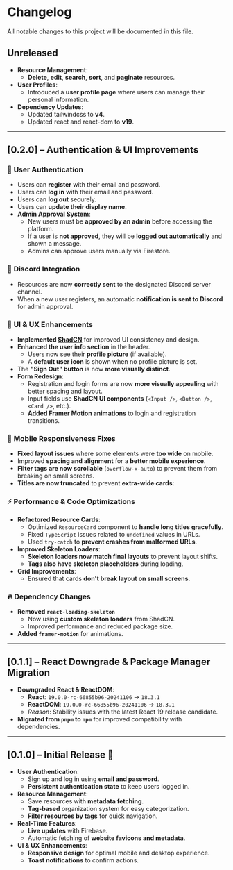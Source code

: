 # Changelog

All notable changes to this project will be documented in this file.

## Unreleased

- **Resource Management**:
  - **Delete**, **edit**, **search**, **sort**, and **paginate** resources.
- **User Profiles**:
  - Introduced a **user profile page** where users can manage their personal information.
- **Dependency Updates**:
  - Updated tailwindcss to **v4**.
  - Updated react and react-dom to **v19**.

---

## [0.2.0] – Authentication & UI Improvements

### 🚀 **User Authentication**

- Users can **register** with their email and password.
- Users can **log in** with their email and password.
- Users can **log out** securely.
- Users can **update their display name**.
- **Admin Approval System**:
  - New users must be **approved by an admin** before accessing the platform.
  - If a user is **not approved**, they will be **logged out automatically** and shown a message.
  - Admins can approve users manually via Firestore.

### 🔗 **Discord Integration**

- Resources are now **correctly sent** to the designated Discord server channel.
- When a new user registers, an automatic **notification is sent to Discord** for admin approval.

### 🎨 **UI & UX Enhancements**

- **Implemented [ShadCN](https://ui.shadcn.com/)** for improved UI consistency and design.
- **Enhanced the user info section** in the header.
  - Users now see their **profile picture** (if available).
  - A **default user icon** is shown when no profile picture is set.
- The **"Sign Out" button** is now **more visually distinct**.
- **Form Redesign**:
  - Registration and login forms are now **more visually appealing** with better spacing and layout.
  - Input fields use **ShadCN UI components** (`<Input />`, `<Button />`, `<Card />`, etc.).
  - **Added Framer Motion animations** to login and registration transitions.

### 📱 **Mobile Responsiveness Fixes**

- **Fixed layout issues** where some elements were **too wide** on mobile.
- Improved **spacing and alignment** for a **better mobile experience**.
- **Filter tags are now scrollable** (`overflow-x-auto`) to prevent them from breaking on small screens.
- **Titles are now truncated** to prevent **extra-wide cards**:

### ⚡ **Performance & Code Optimizations**

- **Refactored Resource Cards**:
  - Optimized `ResourceCard` component to **handle long titles gracefully**.
  - Fixed `TypeScript` issues related to `undefined` values in URLs.
  - Used `try-catch` to **prevent crashes from malformed URLs**.
- **Improved Skeleton Loaders**:
  - **Skeleton loaders now match final layouts** to prevent layout shifts.
  - **Tags also have skeleton placeholders** during loading.
- **Grid Improvements**:
  - Ensured that cards **don't break layout on small screens**.

### 🔥 **Dependency Changes**

- **Removed `react-loading-skeleton`**
  - Now using **custom skeleton loaders** from ShadCN.
  - Improved performance and reduced package size.
- **Added `framer-motion`** for animations.

---

## [0.1.1] – React Downgrade & Package Manager Migration

- **Downgraded React & ReactDOM**:
  - **React**: `19.0.0-rc-66855b96-20241106` → `18.3.1`
  - **ReactDOM**: `19.0.0-rc-66855b96-20241106` → `18.3.1`
  - _Reason_: Stability issues with the latest React 19 release candidate.
- **Migrated from `pnpm` to `npm`** for improved compatibility with dependencies.

---

## [0.1.0] – Initial Release 🎉

- **User Authentication**:
  - Sign up and log in using **email and password**.
  - **Persistent authentication state** to keep users logged in.
- **Resource Management**:
  - Save resources with **metadata fetching**.
  - **Tag-based** organization system for easy categorization.
  - **Filter resources by tags** for quick navigation.
- **Real-Time Features**:
  - **Live updates** with Firebase.
  - Automatic fetching of **website favicons and metadata**.
- **UI & UX Enhancements**:
  - **Responsive design** for optimal mobile and desktop experience.
  - **Toast notifications** to confirm actions.
